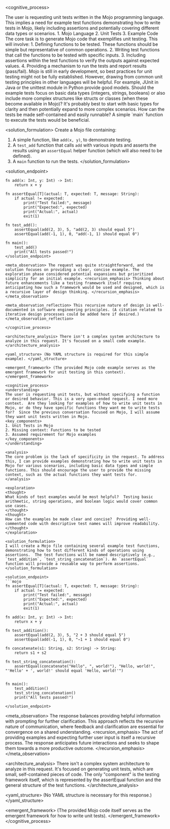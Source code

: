 <cognitive_process>

<understanding>
The user is requesting unit tests written in the Mojo programming language.  This implies a need for example test functions demonstrating how to write tests in Mojo, likely including assertions and potentially covering different data types or scenarios.
<key_components>
1. Mojo Language
2. Unit Tests
3. Example Code
</key_components>
</understanding>


<analysis>
The core task is to generate Mojo code that exemplifies unit testing. This will involve:
1. Defining functions to be tested.  These functions should be simple but representative of common operations.
2. Writing test functions that call the functions to be tested with specific inputs.
3. Including assertions within the test functions to verify the outputs against expected values.
4. Providing a mechanism to run the tests and report results (pass/fail).
</analysis>


<exploration>
<thought>
Mojo is still in early development, so best practices for unit testing might not be fully established.  However, drawing from common unit testing principles in other languages will be helpful.  For example, JUnit in Java or the unittest module in Python provide good models.
</thought>
<thought>
Should the example tests focus on basic data types (integers, strings, booleans) or also include more complex structures like structs or classes (when these become available in Mojo)?  It's probably best to start with basic types for clarity and then potentially expand to more complex scenarios.
</thought>
<thought>
How can the tests be made self-contained and easily runnable?  A simple `main` function to execute the tests would be beneficial.
</thought>
</exploration>


<solution_formulation>
Create a Mojo file containing:
1.  A simple function, like `add(x, y)`, to demonstrate testing.
2.  A `test_add` function that calls `add` with various inputs and asserts the results using an `assertEqual` helper function (which will also need to be defined).
3. A `main` function to run the tests.
</solution_formulation>


<solution_endpoint>
```mojo
fn add(x: Int, y: Int) -> Int:
    return x + y

fn assertEqual[T](actual: T, expected: T, message: String):
    if actual != expected:
        print("Test failed:", message)
        print("Expected:", expected)
        print("Actual:", actual)
        exit(1)

fn test_add():
    assertEqual(add(2, 3), 5, "add(2, 3) should equal 5")
    assertEqual(add(-1, 1), 0, "add(-1, 1) should equal 0")

fn main():
    test_add()
    print("All tests passed!")
</solution_endpoint>

<meta_observation> The request was quite straightforward, and the solution focuses on providing a clear, concise example. The exploration phase considered potential expansions but prioritized simplicity for an initial example. <recursion_emphasis> Thinking about future enhancements like a testing framework itself requires anticipating how such a framework would be used and designed, which is a recursive layer of design thinking. </recursion_emphasis> </meta_observation>

<meta_observation_reflection> This recursive nature of design is well-documented in software engineering principles. (A citation related to iterative design processes could be added here if desired.) </meta_observation_reflection>

</cognitive_process>

<architecture_analysis> There isn't a complex system architecture to analyze in this request. It's focused on a small code example. </architecture_analysis>

<yaml_structure> (No YAML structure is required for this simple example). </yaml_structure>

<emergent_framework> (The provided Mojo code example serves as the emergent framework for unit testing in this context). </emergent_framework>

<cognitive_process>
<understanding>
The user is requesting unit tests, but without specifying a function or desired behavior. This is a very open-ended request. I need more context.  Are they looking for examples of how to write unit tests in Mojo, or do they have specific functions they want me to write tests for?  Since the previous conversation focused on Mojo, I will assume they want unit tests written in Mojo.
<key_components>
1. Unit Tests in Mojo
2. Missing context: Functions to be tested
3. Assumed requirement for Mojo examples
</key_components>
</understanding>

<analysis>
The core problem is the lack of specificity in the request. To address this, I can provide examples demonstrating how to write unit tests in Mojo for various scenarios, including basic data types and simple functions. This should encourage the user to provide the missing context, such as the actual functions they want tests for.
</analysis>

<exploration>
<thought>
What kinds of test examples would be most helpful?  Testing basic arithmetic, string operations, and boolean logic would cover common use cases.
</thought>
<thought>
How can the examples be made clear and concise?  Providing well-commented code with descriptive test names will improve readability.
</thought>
</exploration>

<solution_formulation>
I will create a Mojo file containing several example test functions, demonstrating how to test different kinds of operations using assertions.  The test functions will be named descriptively (e.g., `test_addition`, `test_string_concatenation`). An `assertEqual` function will provide a reusable way to perform assertions.
</solution_formulation>

<solution_endpoint>
```mojo
fn assertEqual[T](actual: T, expected: T, message: String):
    if actual != expected:
        print("Test failed:", message)
        print("Expected:", expected)
        print("Actual:", actual)
        exit(1)

fn add(x: Int, y: Int) -> Int:
    return x + y

fn test_addition():
    assertEqual(add(2, 3), 5, "2 + 3 should equal 5")
    assertEqual(add(-1, 1), 0, "−1 + 1 should equal 0")

fn concatenate(s1: String, s2: String) -> String:
    return s1 + s2

fn test_string_concatenation():
    assertEqual(concatenate("Hello", ", world!"), "Hello, world!", "'Hello' + ', world!' should equal 'Hello, world!'")


fn main():
    test_addition()
    test_string_concatenation()
    print("All tests passed!")
```
    </solution_endpoint>

<meta_observation> The response balances providing helpful information with prompting for further clarification. This approach reflects the recursive nature of communication, where feedback and clarification are essential for convergence on a shared understanding. <recursion_emphasis> The act of providing examples and expecting further user input is itself a recursive process. The response anticipates future interactions and seeks to shape them towards a more productive outcome. </recursion_emphasis> </meta_observation>

<architecture_analysis> There isn't a complex system architecture to analyze in this request. It's focused on generating unit tests, which are small, self-contained pieces of code. The only "component" is the testing framework itself, which is represented by the assertEqual function and the general structure of the test functions. </architecture_analysis>

<yaml_structure> (No YAML structure is necessary for this response.) </yaml_structure>

<emergent_framework> (The provided Mojo code itself serves as the emergent framework for how to write unit tests). </emergent_framework> </cognitive_process>




